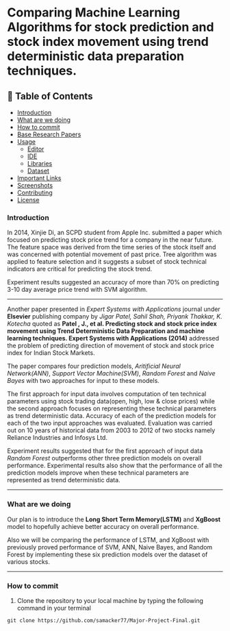 # Comparing Machine Learning Algorithms for stock prediction and stock index movement using trend deterministic data preparation techniques.

## 🚩 Table of Contents
- [Introduction](#introduction)
- [What are we doing](#what-are-we-doing)
- [How to commit](#-how-to-commit)
- [Base Research Papers](#-base-research-papers)
- [Usage](#-usage)
    - [Editor](#-editor)
    - [IDE](#-ide)
    - [Libraries](#-libraries)
    - [Dataset](#-dataset)
- [Important Links](#-important-links)
- [Screenshots](#-screenshots)
- [Contributing](#-contributing)
- [License](#-license)


### Introduction
In 2014, Xinjie Di, an SCPD student from Apple Inc. submitted a paper which focused on predicting stock price trend for a company in the near future. The feature space was derived from the time series of the stock itself and was concerned with potential movement of past price. Tree algorithm was applied to feature selection and it suggests a subset of stock technical indicators are critical for predicting the stock trend.

Experiment results suggested an accuracy of more than 70% on predicting 3-10 day average price trend with SVM algorithm.

***

Another paper presented in *Expert Systems with Applications* journal under __Elsevier__ publishing company by *Jigar Patel, Sahil Shah, Priyank Thakkar, K. Kotecha* quoted as __Patel , J., et al. Predicting stock and stock price index movement using Trend Deterministic Data Preparation and machine
learning techniques. Expert Systems with Applications (2014)__ addressed the problem of predicting direction of movement of stock and stock price index for Indian Stock Markets.

The paper compares four prediction models, *Aritificial Neural Network(ANN)*, *Support Vector Machine(SVM)*, *Random Forest* and *Naive Bayes* with two approaches for input to these models.

The first approach for input data involves computation of ten technical parameters using stock trading data(open, high, low & close prices) while the second approach focuses on representing these technical parameters as trend deterministic data. Accuracy of each of the prediction models for each of the two input approaches was evaluated. Evaluation was carried out on 10 years of historical data from 2003 to 2012 of two stocks namely Reliance Industries and Infosys Ltd.

Experiment results suggested that for the first approach of input data *Random Forest* outperforms other three prediction models on overall performance. Experimental results also show that the performance of all the prediction models improve when these technical parameters are represented as trend deterministic data.

***

### What are we doing
Our plan is to introduce the __Long Short Term Memory(LSTM)__ and __XgBoost__ model to hopefully achieve better accuracy on overall performance. 

Also we will be comparing the performance of LSTM, and XgBoost with previously proved performance of SVM, ANN, Naive Bayes, and Random Forest by implementing these six prediction models over the dataset of various stocks.

***

### How to commit
1. Clone the repository to your local machine by typing the following command in your terminal 

```
git clone https://github.com/samacker77/Major-Project-Final.git

```